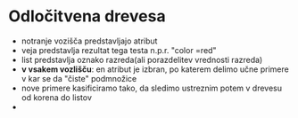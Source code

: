 # Odločitvena drevesa
- notranje vozišča predstavljajo atribut
- veja predstavlja rezultat tega testa n.p.r. "color =red"
- list predstavlja oznako razreda(ali porazdelitev vrednosti razreda)
- **v vsakem vozlišču**: en atribut je izbran, po katerem delimo učne primere v kar se da "čiste" podmnožice
- nove primere kasificiramo tako, da sledimo ustreznim potem v drevesu od korena do listov
- 